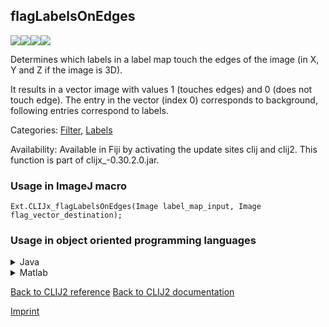 ## flagLabelsOnEdges
<img src="images/mini_empty_logo.png"/><img src="images/mini_empty_logo.png"/><img src="images/mini_clijx_logo.png"/><img src="images/mini_empty_logo.png"/>

Determines which labels in a label map touch the edges of the image (in X, Y and Z if the image is 3D). 

It results in a vector image with values 1 (touches edges) and 0 (does not touch edge).
The entry in the vector (index 0) corresponds to background, following entries correspond to labels.

Categories: [Filter](https://clij.github.io/clij2-docs/reference__filter), [Labels](https://clij.github.io/clij2-docs/reference__label)

Availability: Available in Fiji by activating the update sites clij and clij2.
This function is part of clijx_-0.30.2.0.jar.

### Usage in ImageJ macro
```
Ext.CLIJx_flagLabelsOnEdges(Image label_map_input, Image flag_vector_destination);
```


### Usage in object oriented programming languages



<details>

<summary>
Java
</summary>
<pre class="highlight">// init CLIJ and GPU
import net.haesleinhuepf.clijx.CLIJx;
import net.haesleinhuepf.clij.clearcl.ClearCLBuffer;
CLIJx clijx = CLIJx.getInstance();

// get input parameters
ClearCLBuffer label_map_input = clijx.push(label_map_inputImagePlus);
flag_vector_destination = clijx.create(label_map_input);
</pre>

<pre class="highlight">
// Execute operation on GPU
clijx.flagLabelsOnEdges(label_map_input, flag_vector_destination);
</pre>

<pre class="highlight">
// show result
flag_vector_destinationImagePlus = clijx.pull(flag_vector_destination);
flag_vector_destinationImagePlus.show();

// cleanup memory on GPU
clijx.release(label_map_input);
clijx.release(flag_vector_destination);
</pre>

</details>



<details>

<summary>
Matlab
</summary>
<pre class="highlight">% init CLIJ and GPU
clijx = init_clatlabx();

% get input parameters
label_map_input = clijx.pushMat(label_map_input_matrix);
flag_vector_destination = clijx.create(label_map_input);
</pre>

<pre class="highlight">
% Execute operation on GPU
clijx.flagLabelsOnEdges(label_map_input, flag_vector_destination);
</pre>

<pre class="highlight">
% show result
flag_vector_destination = clijx.pullMat(flag_vector_destination)

% cleanup memory on GPU
clijx.release(label_map_input);
clijx.release(flag_vector_destination);
</pre>

</details>



[Back to CLIJ2 reference](https://clij.github.io/clij2-docs/reference)
[Back to CLIJ2 documentation](https://clij.github.io/clij2-docs)

[Imprint](https://clij.github.io/imprint)
